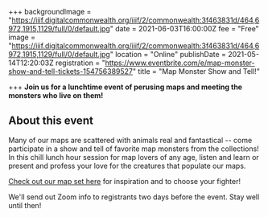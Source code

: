 +++
backgroundImage = "https://iiif.digitalcommonwealth.org/iiif/2/commonwealth:3f463831d/464,6972,1915,1129/full/0/default.jpg"
date = 2021-06-03T16:00:00Z
fee = "Free"
image = "https://iiif.digitalcommonwealth.org/iiif/2/commonwealth:3f463831d/464,6972,1915,1129/full/0/default.jpg"
location = "Online"
publishDate = 2021-05-14T12:20:03Z
registration = "https://www.eventbrite.com/e/map-monster-show-and-tell-tickets-154756389527"
title = "Map Monster Show and Tell!"

+++
**Join us for a lunchtime event of perusing maps and meeting the monsters who live on them!**

## About this event

Many of our maps are scattered with animals real and fantastical -- come participate in a show and tell of favorite map monsters from the collections! In this chill lunch hour session for map lovers of any age, listen and learn or present and profess your love for the creatures that populate our maps.

[Check out our map set here](https://collections.leventhalmap.org/map-sets/570) for inspiration and to choose your fighter!

We'll send out Zoom info to registrants two days before the event. Stay well until then!